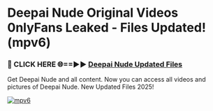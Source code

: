 # Deepai Nude Original Videos 0nlyFans Leaked - Files Updated! (mpv6)

<h3>🔴 CLICK HERE 🌐==►► <a href="https://tinyurl.com/y5r63du9" rel="nofollow">Deepai Nude Updated Files</a></h3>

Get Deepai Nude and all content. Now you can access all videos and pictures of Deepai Nude. New Updated Files 2025!

[![mpv6](https://i.imgur.com/UVo9nyh.gif)](https://tinyurl.com/y5r63du9)